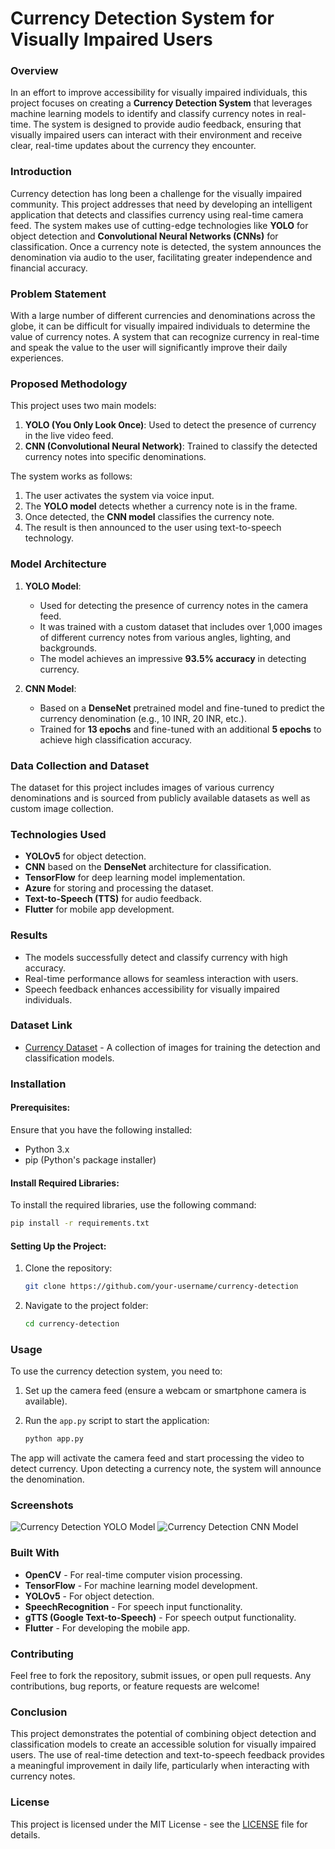 

# **Currency Detection System for Visually Impaired Users**

### **Overview**
In an effort to improve accessibility for visually impaired individuals, this project focuses on creating a **Currency Detection System** that leverages machine learning models to identify and classify currency notes in real-time. The system is designed to provide audio feedback, ensuring that visually impaired users can interact with their environment and receive clear, real-time updates about the currency they encounter.

### **Introduction**
Currency detection has long been a challenge for the visually impaired community. This project addresses that need by developing an intelligent application that detects and classifies currency using real-time camera feed. The system makes use of cutting-edge technologies like **YOLO** for object detection and **Convolutional Neural Networks (CNNs)** for classification. Once a currency note is detected, the system announces the denomination via audio to the user, facilitating greater independence and financial accuracy.

### **Problem Statement**
With a large number of different currencies and denominations across the globe, it can be difficult for visually impaired individuals to determine the value of currency notes. A system that can recognize currency in real-time and speak the value to the user will significantly improve their daily experiences.

### **Proposed Methodology**
This project uses two main models:
1. **YOLO (You Only Look Once)**: Used to detect the presence of currency in the live video feed.
2. **CNN (Convolutional Neural Network)**: Trained to classify the detected currency notes into specific denominations.

The system works as follows:
1. The user activates the system via voice input.
2. The **YOLO model** detects whether a currency note is in the frame.
3. Once detected, the **CNN model** classifies the currency note.
4. The result is then announced to the user using text-to-speech technology.

### **Model Architecture**
1. **YOLO Model**:
   - Used for detecting the presence of currency notes in the camera feed.
   - It was trained with a custom dataset that includes over 1,000 images of different currency notes from various angles, lighting, and backgrounds.
   - The model achieves an impressive **93.5% accuracy** in detecting currency.

2. **CNN Model**:
   - Based on a **DenseNet** pretrained model and fine-tuned to predict the currency denomination (e.g., 10 INR, 20 INR, etc.).
   - Trained for **13 epochs** and fine-tuned with an additional **5 epochs** to achieve high classification accuracy.

### **Data Collection and Dataset**
The dataset for this project includes images of various currency denominations and is sourced from publicly available datasets as well as custom image collection.

### **Technologies Used**
- **YOLOv5** for object detection.
- **CNN** based on the **DenseNet** architecture for classification.
- **TensorFlow** for deep learning model implementation.
- **Azure** for storing and processing the dataset.
- **Text-to-Speech (TTS)** for audio feedback.
- **Flutter** for mobile app development.

### **Results**
- The models successfully detect and classify currency with high accuracy.
- Real-time performance allows for seamless interaction with users.
- Speech feedback enhances accessibility for visually impaired individuals.

### **Dataset Link**
- [Currency Dataset](https://www.kaggle.com/datasets/yashwantk23cse/indian-currency) - A collection of images for training the detection and classification models.

### **Installation**

#### Prerequisites:
Ensure that you have the following installed:
- Python 3.x
- pip (Python's package installer)

#### Install Required Libraries:
To install the required libraries, use the following command:

```bash
pip install -r requirements.txt
```

#### Setting Up the Project:
1. Clone the repository:
    ```bash
    git clone https://github.com/your-username/currency-detection
    ```
2. Navigate to the project folder:
    ```bash
    cd currency-detection
    ```

### **Usage**

To use the currency detection system, you need to:
1. Set up the camera feed (ensure a webcam or smartphone camera is available).
2. Run the `app.py` script to start the application:

    ```bash
    python app.py
    ```

The app will activate the camera feed and start processing the video to detect currency. Upon detecting a currency note, the system will announce the denomination.

### **Screenshots**
![Currency Detection YOLO Model](https://github.com/user-attachments/assets/87975220-b65b-4555-9567-ac2b8f6fc66c)
![Currency Detection CNN Model](https://github.com/user-attachments/assets/a572f3ce-df82-43e2-b6ae-40ee5c4a7382)

### **Built With**
- **OpenCV** - For real-time computer vision processing.
- **TensorFlow** - For machine learning model development.
- **YOLOv5** - For object detection.
- **SpeechRecognition** - For speech input functionality.
- **gTTS (Google Text-to-Speech)** - For speech output functionality.
- **Flutter** - For developing the mobile app.

### **Contributing**
Feel free to fork the repository, submit issues, or open pull requests. Any contributions, bug reports, or feature requests are welcome!

### **Conclusion**
This project demonstrates the potential of combining object detection and classification models to create an accessible solution for visually impaired users. The use of real-time detection and text-to-speech feedback provides a meaningful improvement in daily life, particularly when interacting with currency notes.

### **License**
This project is licensed under the MIT License - see the [LICENSE](LICENSE) file for details.

